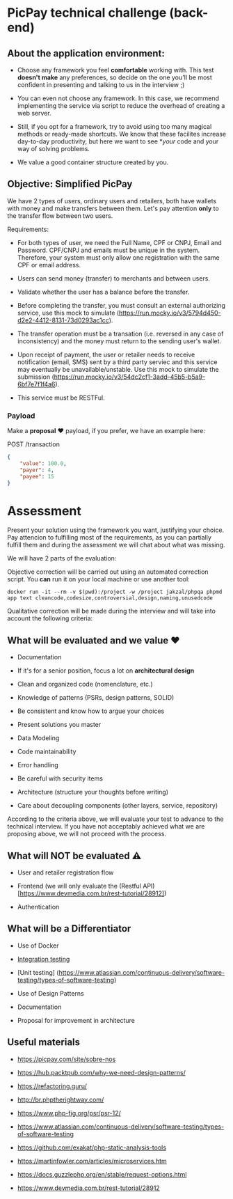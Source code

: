 # PicPay technical challenge (back-end)


## About the application environment:


-   Choose any framework you feel **comfortable** working with. This test **doesn't make** any preferences, so decide on the one you'll be most confident in presenting and talking to us in the interview ;)

-   You can even not choose any framework. In this case, we recommend implementing the service via script to reduce the overhead of creating a web server.

-   Still, if you opt for a framework, try to avoid using too many magical methods or ready-made shortcuts. We know that these facilites increase day-to-day productivity, but here we want to see **your* code and your way of solving problems.

-   We value a good container structure created by you.

## Objective: Simplified PicPay

We have 2 types of users, ordinary users and retailers, both have wallets with money and make transfers between them. Let's pay attention **only** to the transfer flow between two users.


Requirements:

-   For both types of user, we need the Full Name, CPF or CNPJ, Email and Password. CPF/CNPJ and emails must be unique in the system. Therefore, your system must only allow one registration with the same CPF or email address.

-   Users can send money (transfer) to merchants and between users.

-   Validate whether the user has a balance before the transfer.

-   Before completing the transfer, you must consult an external authorizing service, use this mock to simulate (https://run.mocky.io/v3/5794d450-d2e2-4412-8131-73d0293ac1cc).

-   The transfer operation must be a transation (i.e. reversed in any case of inconsistency) and the money must return to the sending user's wallet.

-   Upon receipt of payment, the user or retailer needs to receive  notification (email, SMS) sent by a third party serviec and this service may eventually be unavailable/unstable. Use this mock to simulate the submission (https://run.mocky.io/v3/54dc2cf1-3add-45b5-b5a9-6bf7e7f1f4a6).

-   This service must be RESTFul.

### Payload

Make a **proposal** :heart: payload, if you prefer, we have an example here:

POST /transaction

```json
{
    "value": 100.0,
    "payer": 4,
    "payee": 15
}
```

# Assessment
Present your solution using the framework you want, justifying your choice.
Pay attencion to fulfilling most of the requirements, as you can partially  fulfill them and during the assessment we will chat about what was missing.

We will have 2 parts of the evaluation:

Objective correction will be carried out using an automated correction script. You **can** run it on your local machine or use another tool:
 
```
docker run -it --rm -v $(pwd):/project -w /project jakzal/phpqa phpmd app text cleancode,codesize,controversial,design,naming,unusedcode
```

Qualitative correction will be made during the interview and will take into account the following criteria:


## What will be evaluated and we value :heart:

-   Documentation

-   If it's for a senior position, focus a lot on **architectural design**

-   Clean and organized code (nomenclature, etc.)

-   Knowledge of patterns (PSRs, design patterns, SOLID)

-   Be consistent and know how to argue your choices

-   Present solutions you master

-   Data Modeling

-   Code maintainability

-   Error handling

-   Be careful with security items

-   Architecture (structure your thoughts before writing)

-   Care about decoupling components (other layers, service, repository)

According to the criteria above, we will evaluate your test to advance to the technical interview.
If you have not acceptably achieved what we are proposing above, we will not proceed with the process.

## What will NOT be evaluated :warning:

-   User and retailer registration flow

-   Frontend (we will only evaluate the (Restful API)[https://www.devmedia.com.br/rest-tutorial/28912])

-   Authentication

## What will be a Differentiator

-   Use of Docker

-   [Integration testing](https://www.atlassian.com/continuous-delivery/software-testing/types-of-software-testing)

-   [Unit testing] (https://www.atlassian.com/continuous-delivery/software-testing/types-of-software-testing)

-   Use of Design Patterns

-   Documentation

-   Proposal for improvement in architecture

## Useful materials

-   https://picpay.com/site/sobre-nos

-   https://hub.packtpub.com/why-we-need-design-patterns/

-   https://refactoring.guru/

-   http://br.phptherightway.com/

-   https://www.php-fig.org/psr/psr-12/

-   https://www.atlassian.com/continuous-delivery/software-testing/types-of-software-testing

-   https://github.com/exakat/php-static-analysis-tools

-   https://martinfowler.com/articles/microservices.htm

-   https://docs.guzzlephp.org/en/stable/request-options.html

-   https://www.devmedia.com.br/rest-tutorial/28912
